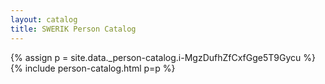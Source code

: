 ```yaml
---
layout: catalog
title: SWERIK Person Catalog
---
```

{% assign p = site.data._person-catalog.i-MgzDufhZfCxfGge5T9Gycu %}
{% include person-catalog.html p=p %}

